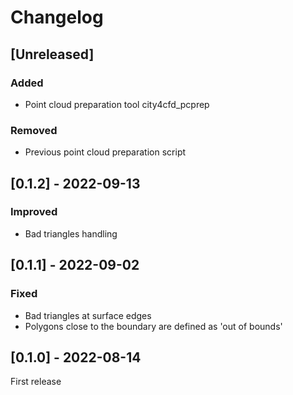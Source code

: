 # Changelog

## [Unreleased]
### Added
- Point cloud preparation tool city4cfd_pcprep
### Removed
- Previous point cloud preparation script

## [0.1.2] - 2022-09-13
### Improved
- Bad triangles handling

## [0.1.1] - 2022-09-02
### Fixed
- Bad triangles at surface edges
- Polygons close to the boundary are defined as 'out of bounds'

## [0.1.0] - 2022-08-14 
First release
